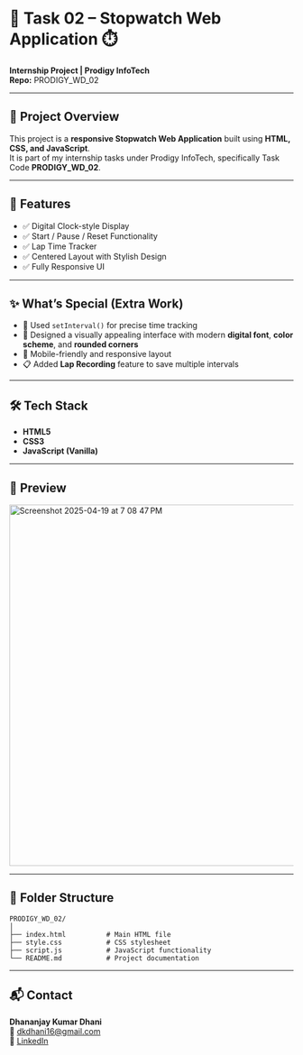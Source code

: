 # 🚀 Task 02 – Stopwatch Web Application ⏱️  
**Internship Project | Prodigy InfoTech**  
**Repo:** PRODIGY_WD_02  

---

## 📌 Project Overview
This project is a **responsive Stopwatch Web Application** built using **HTML, CSS, and JavaScript**.  
It is part of my internship tasks under Prodigy InfoTech, specifically Task Code **PRODIGY_WD_02**.

---

## 🎯 Features
- ✅ Digital Clock-style Display
- ✅ Start / Pause / Reset Functionality
- ✅ Lap Time Tracker
- ✅ Centered Layout with Stylish Design
- ✅ Fully Responsive UI

---

## ✨ What’s Special (Extra Work)
- 🧠 Used `setInterval()` for precise time tracking  
- 🎨 Designed a visually appealing interface with modern **digital font**, **color scheme**, and **rounded corners**
- 📱 Mobile-friendly and responsive layout  
- 📋 Added **Lap Recording** feature to save multiple intervals

---

## 🛠️ Tech Stack
- **HTML5**
- **CSS3**
- **JavaScript (Vanilla)**

---

## 📸 Preview

<img width="641" alt="Screenshot 2025-04-19 at 7 08 47 PM" src="https://github.com/user-attachments/assets/618048bc-28d3-4dbd-afda-c414718efbe1" />


---

## 📂 Folder Structure
```plaintext
PRODIGY_WD_02/
│
├── index.html          # Main HTML file
├── style.css           # CSS stylesheet
├── script.js           # JavaScript functionality
└── README.md           # Project documentation
```


---

## 📬 Contact
**Dhananjay Kumar Dhani**  
📧 dkdhani16@gmail.com  
🔗 [LinkedIn](https://www.linkedin.com/in/dhananjaykdhani/)  

